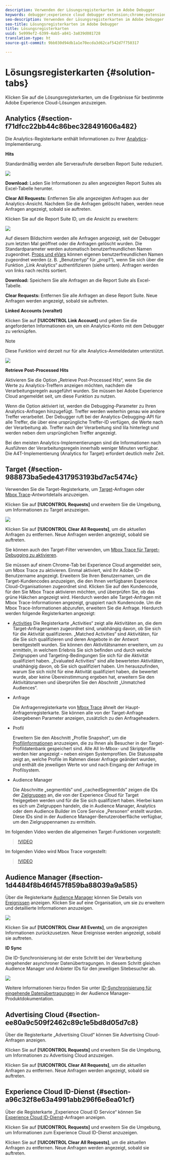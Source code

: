 ```yaml
---
description: Verwenden der Lösungsregisterkarten im Adobe Debugger
keywords: debugger;experience cloud debugger extension;chrome;extension;summary;clear;requests;solutions;solution;information;analytics;target;audience manager;media optimizer;amo;id service
seo-description: Verwenden der Lösungsregisterkarten im Adobe Debugger
seo-title: Lösungsregisterkarten im Adobe Debugger
title: Lösungsregisterkarten
uuid: 5e999ef2-6399-4ab5-a841-3a839d081728
translation-type: ht
source-git-commit: 9bb030d94db1a1e70ecda3d62caf542d7f750317

---
```



# Lösungsregisterkarten {#solution-tabs}

Klicken Sie auf die Lösungsregisterkarten, um die Ergebnisse für bestimmte Adobe Experience Cloud-Lösungen anzuzeigen.

## Analytics {#section-f71dfcc22bb44c86bec328491606a482}

Die Analytics-Registerkarte enthält Informationen zu Ihrer [Analytics](https://docs.adobe.com/content/help/de-DE/analytics/landing/home.html)-Implementierung.

**Hits**

Standardmäßig werden alle Serveraufrufe derselben Report Suite reduziert.

![](assets/analytics-hits.jpg)

**Download:** Laden Sie Informationen zu allen angezeigten Report Suites als Excel-Tabelle herunter.

**Clear All Requests:** Entfernen Sie alle angezeigten Anfragen aus der Analytics-Ansicht. Nachdem Sie die Anfragen gelöscht haben, werden neue Anfragen angezeigt, sobald sie auftreten.

Klicken Sie auf die Report Suite ID, um die Ansicht zu erweitern:

![](assets/analytics-hits-expand.jpg)

Auf diesem Bildschirm werden alle Anfragen angezeigt, seit der Debugger zum letzten Mal geöffnet oder die Anfragen gelöscht wurden. Die Standardparameter werden automatisch benutzerfreundlichen Namen zugeordnet. [Props und eVars](https://docs.adobe.com/content/help/de-DE/analytics/implementation/vars/page-vars/evar.html) können eigenen benutzerfreundlichen Namen zugeordnet werden (z. B. „Benutzertyp“ für „prop1“), wenn Sie sich über die Funktion „Link Analytics“ authentifizieren (siehe unten). Anfragen werden von links nach rechts sortiert.

**Download:** Speichern Sie alle Anfragen an die Report Suite als Excel-Tabelle.

**Clear Requests:** Entfernen Sie alle Anfragen an diese Report Suite. Neue Anfragen werden angezeigt, sobald sie auftreten.

**Linked Accounts (veraltet)**

Klicken Sie auf **[!UICONTROL Link Account]** und geben Sie die angeforderten Informationen ein, um ein Analytics-Konto mit dem Debugger zu verknüpfen.

>[!NOTE]
>
>Diese Funktion wird derzeit nur für alte Analytics-Anmeldedaten unterstützt.

![](assets/analytics-link-account.jpg)

**Retrieve Post-Processed Hits**

Aktivieren Sie die Option „Retrieve Post-Processed Hits“, wenn Sie die Werte zu Analytics-Treffern anzeigen möchten, nachdem die Verarbeitungsregeln ausgeführt wurden. Sie müssen bei Adobe Experience Cloud angemeldet seit, um diese Funktion zu nutzen.

Wenn die Option aktiviert ist, werden die Debugging-Parameter zu Ihren Analytics-Anfragen hinzugefügt. Treffer werden weiterhin genau wie andere Treffer verarbeitet. Der Debugger ruft bei der Analytics-Debugging-API für alle Treffer, die über eine ursprüngliche Treffer-ID verfügen, die Werte nach der Verarbeitung ab. Treffer nach der Verarbeitung sind lila hinterlegt und werden neben dem ursprünglichen Treffer angezeigt.

Bei den meisten Analytics-Implementierungen sind die Informationen nach Ausführen der Verarbeitungsregeln innerhalb weniger Minuten verfügbar. Die A4T-Implementierung (Analytics for Target) erfordert deutlich mehr Zeit.

## Target {#section-988873ba5ede4317953193bd7ac5474c}

Verwenden Sie die Target-Registerkarte, um [Target](https://docs.adobe.com/content/help/de-DE/target/using/target-home.html)-Anfragen oder [Mbox Trace](https://docs.adobe.com/content/help/de-DE/target/using/activities/troubleshoot-activities/content-trouble.html)-Antwortdetails anzuzeigen.

Klicken Sie auf **[!UICONTROL Requests]** und erweitern Sie die Umgebung, um Informationen zu Target anzuzeigen.

![](assets/target-requests.jpg)

Klicken Sie auf **[!UICONTROL Clear All Requests]**, um die aktuellen Anfragen zu entfernen. Neue Anfragen werden angezeigt, sobald sie auftreten.

Sie können auch den Target-Filter verwenden, um [Mbox Trace für Target-Debugging zu aktivieren](https://docs.adobe.com/content/help/de-DE/target/using/activities/troubleshoot-activities/content-trouble.html).

Sie müssen auf einem Chrome-Tab bei Experience Cloud angemeldet sein, um Mbox Trace zu aktivieren. Einmal aktiviert, wird Ihr Adobe ID-Benutzername angezeigt. Erweitern Sie Ihren Benutzernamen, um die Target-Kundencodes anzuzeigen, die den Ihnen verfügbaren Experience Cloud-Organisationen zugeordnet sind. Klicken Sie auf den Kundencode, für den Sie Mbox Trace aktivieren möchten, und überprüfen Sie, ob das grüne Häkchen angezeigt wird. Hierdurch werden alle Target-Anfragen mit Mbox Trace-Informationen angezeigt, gruppiert nach Kundencode. Um die Mbox Trace-Informationen abzurufen, erweitern Sie die Anfrage. Hierdurch werden folgende Registerkarten angezeigt:

* [Activities](https://docs.adobe.com/content/help/de-DE/target/using/activities/activities.html) Die Registerkarte „Activities“ zeigt alle Aktivitäten an, die dem Target-Anfragenamen zugeordnet sind, unabhängig davon, ob Sie sich für die Aktivität qualifizieren. „Matched Activities“ sind Aktivitäten, für die Sie sich qualifizieren und deren Angebote in der Antwort bereitgestellt wurden. Sie können den Aktivitätsnamen erweitern, um zu ermitteln, in welchem Erlebnis Sie sich befinden und durch welche Zielgruppen und Targeting-Bedingungen Sie sich für die Aktivität qualifiziert haben. „Evaluated Activities“ sind alle bewerteten Aktivitäten, unabhängig davon, ob Sie sich qualifiziert haben. Um herauszufinden, warum Sie sich nicht für eine Aktivität qualifiziert haben, die bewertet wurde, aber keine Übereinstimmung ergeben hat, erweitern Sie den Aktivitätsnamen und überprüfen Sie den Abschnitt „Unmatched Audiences“.

* Anfrage

   Die Anfragenregisterkarte von [Mbox Trace](https://docs.adobe.com/content/help/de-DE/target/using/activities/troubleshoot-activities/content-trouble.html) ähnelt der Haupt-Anfragenregisterkarte. Sie können alle von der Target-Anfrage übergebenen Parameter anzeigen, zusätzlich zu den Anfrageheadern.
* Profil

   Erweitern Sie den Abschnitt „Profile Snapshot“, um die [Profilinformationen](https://docs.adobe.com/content/help/de-DE/target/using/audiences/visitor-profiles/variables-profiles-parameters-methods.html) anzuzeigen, die zu Ihnen als Besucher in der Target-Profildatenbank gespeichert sind. Alle All In-Mbox- und Skriptprofile werden hier angezeigt – neben einigen Systemprofilen. Die Statusspalte zeigt an, welche Profile im Rahmen dieser Anfrage geändert wurden, und enthält die jeweiligen Werte vor und nach Eingang der Anfrage im Profilsystem.
* Audience Manager

   Die Abschnitte „segmentIds“ und „cachedSegmentIds“ zeigen die IDs der [Zielgruppen](https://docs.adobe.com/content/help/de-DE/target/using/audiences/target.html) an, die von der Experience Cloud für Target freigegeben werden und für die Sie sich qualifiziert haben. Hierbei kann es sich um Zielgruppen handeln, die in Audience Manager, Analytics oder dem Audience Builder im Core Service „Personen“ erstellt wurden. Diese IDs sind in der Audience Manager-Benutzeroberfläche verfügbar, um den Zielgruppennamen zu ermitteln.

Im folgenden Video werden die allgemeinen Target-Funktionen vorgestellt:

>[!VIDEO](https://video.tv.adobe.com/v/23115t2/?captions=ger)

Im folgenden Video wird Mbox Trace vorgestellt:

>[!VIDEO](https://video.tv.adobe.com/v/23113t2/?captions=ger)

## Audience Manager {#section-1d4484f8b46f457f859ba88039a9a585}

Über die Registerkarte [Audience Manager](https://docs.adobe.com/content/help/de-DE/audience-manager/user-guide/aam-home.html) können Sie Details von [Ereignissen](https://docs.adobe.com/content/help/de-DE/audience-manager/user-guide/api-and-sdk-code/dcs/dcs-event-calls/dcs-event-calls.html) anzeigen. Klicken Sie auf eine Organisation, um sie zu erweitern und detaillierte Informationen anzuzeigen.

![](assets/audience-manager.jpg)

Klicken Sie auf **[!UICONTROL Clear All Events]**, um die angezeigten Informationen zurückzusetzen. Neue Ereignisse werden angezeigt, sobald sie auftreten.

**ID Sync**

Die ID-Synchronisierung ist der erste Schritt bei der Verarbeitung eingehender asynchroner Datenübertragungen. In diesem Schritt gleichen Audience Manager und Anbieter IDs für den jeweiligen Sitebesucher ab.

![](assets/aam-idsync.jpg)

Weitere Informationen hierzu finden Sie unter [ID-Synchronisierung für eingehende Datenübertragungen](https://docs.adobe.com/content/help/de-DE/audience-manager/user-guide/implementation-integration-guides/sending-audience-data/batch-data-transfer-process/id-sync-http.html) in der Audience Manager-Produktdokumentation.

## Advertising Cloud {#section-ee80a9c509f2462c89c1e5bd8d05d7c8}

Über die Registerkarte „Advertising Cloud“ können Sie Advertising Cloud-Anfragen anzeigen.

Klicken Sie auf **[!UICONTROL Requests]** und erweitern Sie die Umgebung, um Informationen zu Advertising Cloud anzuzeigen.

Klicken Sie auf **[!UICONTROL Clear All Requests]**, um die aktuellen Anfragen zu entfernen. Neue Anfragen werden angezeigt, sobald sie auftreten.

## Experience Cloud ID-Dienst {#section-a96c32f8e63a4991abb296f6e8ea01cf}

Über die Registerkarte „Experience Cloud ID Service“ können Sie [Experience Cloud ID-Dienst](https://docs.adobe.com/content/help/de-DE/id-service/using/home.html)-Anfragen anzeigen.

Klicken Sie auf **[!UICONTROL Requests]** und erweitern Sie die Umgebung, um Informationen zum Experience Cloud ID-Dienst anzuzeigen.

Klicken Sie auf **[!UICONTROL Clear All Requests]**, um die aktuellen Anfragen zu entfernen. Neue Anfragen werden angezeigt, sobald sie auftreten.
